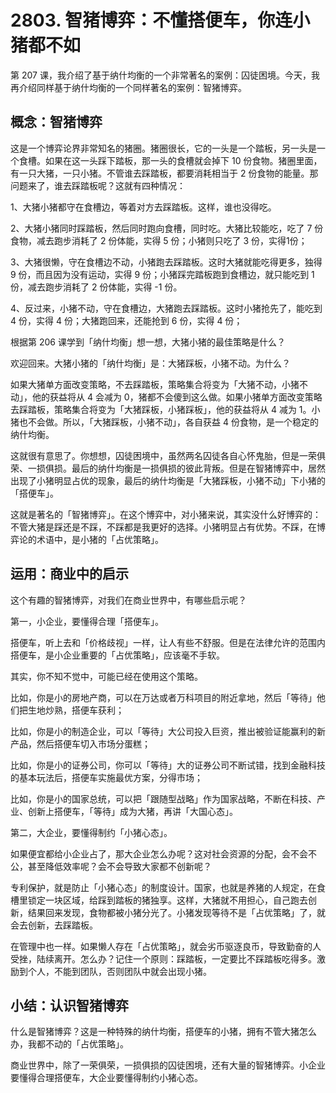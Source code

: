 # 2803. 智猪博弈：不懂搭便车，你连小猪都不如

第 207 课，我介绍了基于纳什均衡的一个非常著名的案例：囚徒困境。今天，我再介绍同样基于纳什均衡的一个同样著名的案例：智猪博弈。

## 概念：智猪博弈

这是一个博弈论界非常知名的猪圈。猪圈很长，它的一头是一个踏板，另一头是一个食槽。如果在这一头踩下踏板，那一头的食槽就会掉下 10 份食物。猪圈里面，有一只大猪，一只小猪。不管谁去踩踏板，都要消耗相当于 2 份食物的能量。那问题来了，谁去踩踏板呢？这就有四种情况：

1、大猪小猪都守在食槽边，等着对方去踩踏板。这样，谁也没得吃。

2、大猪小猪同时踩踏板，然后同时跑向食槽，同时吃。大猪比较能吃，吃了 7 份食物，减去跑步消耗了 2 份体能，实得 5 份；小猪则只吃了 3 份，实得1份；

3、大猪很懒，守在食槽边不动，小猪跑去踩踏板。这时大猪就能吃得更多，独得 9 份，而且因为没有运动，实得 9 份；小猪踩完踏板跑到食槽边，就只能吃到 1 份，减去跑步消耗了 2 份体能，实得 -1 份。

4、反过来，小猪不动，守在食槽边，大猪跑去踩踏板。这时小猪抢先了，能吃到 4 份，实得 4 份；大猪跑回来，还能抢到 6 份，实得 4 份；

根据第 206 课学到「纳什均衡」想一想，大猪小猪的最佳策略是什么？

欢迎回来。大猪小猪的「纳什均衡」是：大猪踩板，小猪不动。为什么？

如果大猪单方面改变策略，不去踩踏板，策略集合将变为「大猪不动，小猪不动」，他的获益将从 4 会减为 0，猪都不会傻到这么做。如果小猪单方面改变策略去踩踏板，策略集合将变为「大猪踩板，小猪踩板」，他的获益将从 4 减为 1。小猪也不会做。所以，「大猪踩板，小猪不动」，各自获益 4 份食物，是一个稳定的纳什均衡。

这就很有意思了。你想想，囚徒困境中，虽然两名囚徒各自心怀鬼胎，但是一荣俱荣、一损俱损。最后的纳什均衡是一损俱损的彼此背叛。但是在智猪博弈中，居然出现了小猪明显占优的现象，最后的纳什均衡是「大猪踩板，小猪不动」下小猪的「搭便车」。

这就是著名的「智猪博弈」。在这个博弈中，对小猪来说，其实没什么好博弈的：不管大猪是踩还是不踩，不踩都是我更好的选择。小猪明显占有优势。不踩，在博弈论的术语中，是小猪的「占优策略」。

## 运用：商业中的启示

这个有趣的智猪博弈，对我们在商业世界中，有哪些启示呢？

第一，小企业，要懂得合理「搭便车」。

搭便车，听上去和「价格歧视」一样，让人有些不舒服。但是在法律允许的范围内搭便车，是小企业重要的「占优策略」，应该毫不手软。

其实，你不知不觉中，可能已经在使用这个策略。

比如，你是小的房地产商，可以在万达或者万科项目的附近拿地，然后「等待」他们把生地炒熟，搭便车获利；

比如，你是小的制造企业，可以「等待」大公司投入巨资，推出被验证能赢利的新产品，然后搭便车切入市场分蛋糕；

比如，你是小的证券公司，你可以「等待」大的证券公司不断试错，找到金融科技的基本玩法后，搭便车实施最优方案，分得市场；

比如，你是小的国家总统，可以把「跟随型战略」作为国家战略，不断在科技、产业、创新上搭便车，「等待」成为大猪，再讲「大国心态」。

第二，大企业，要懂得制约「小猪心态」。

如果便宜都给小企业占了，那大企业怎么办呢？这对社会资源的分配，会不会不公，甚至降低效率呢？会不会导致大家都不创新呢？

专利保护，就是防止「小猪心态」的制度设计。国家，也就是养猪的人规定，在食槽里锁定一块区域，给踩到踏板的猪独享。这样，大猪就不用担心，自己跑去创新，结果回来发现，食物都被小猪分光了。小猪发现等待不是「占优策略」了，就会去创新，去踩踏板。

在管理中也一样。如果懒人存在「占优策略」，就会劣币驱逐良币，导致勤奋的人受挫，陆续离开。怎么办？记住一个原则：踩踏板，一定要比不踩踏板吃得多。激励到个人，不能到团队，否则团队中就会出现小猪。

## 小结：认识智猪博弈

什么是智猪博弈？这是一种特殊的纳什均衡，搭便车的小猪，拥有不管大猪怎么办，我都不动的「占优策略」。

商业世界中，除了一荣俱荣，一损俱损的囚徒困境，还有大量的智猪博弈。小企业要懂得合理搭便车，大企业要懂得制约小猪心态。



